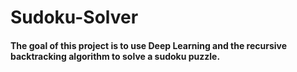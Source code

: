 # Sudoku-Solver

#### The goal of this project is to use Deep Learning and the recursive backtracking algorithm to solve a sudoku puzzle.
